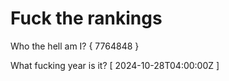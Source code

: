 # Fuck the rankings

Who the hell am I?
{ 7764848 }

What fucking year is it?
[ 2024-10-28T04:00:00Z ]
